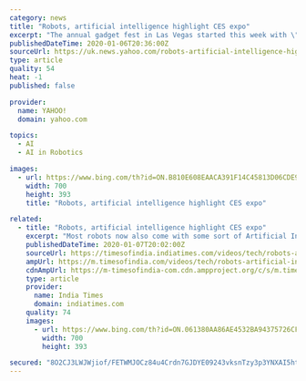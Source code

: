 ```yaml
---
category: news
title: "Robots, artificial intelligence highlight CES expo"
excerpt: "The annual gadget fest in Las Vegas started this week with \"CES Unveiled,\" an event highlighted by several new robotic and artificial intelligence technology, including one that acts as a pet. (Jan. 6)"
publishedDateTime: 2020-01-06T20:36:00Z
sourceUrl: https://uk.news.yahoo.com/robots-artificial-intelligence-highlight-ces-201446850.html
type: article
quality: 54
heat: -1
published: false

provider:
  name: YAHOO!
  domain: yahoo.com

topics:
  - AI
  - AI in Robotics

images:
  - url: https://www.bing.com/th?id=ON.B810E608EAACA391F14C45813D06CDE9
    width: 700
    height: 393
    title: "Robots, artificial intelligence highlight CES expo"

related:
  - title: "Robots, artificial intelligence highlight CES expo"
    excerpt: "Most robots now also come with some sort of Artificial Intelligence function, like the ability to answer questions and hold a basic conversation. But AI can also be found in other devices ..."
    publishedDateTime: 2020-01-07T20:02:00Z
    sourceUrl: https://timesofindia.indiatimes.com/videos/tech/robots-artificial-intelligence-highlight-ces-expo/videoshow/73152741.cms
    ampUrl: https://m.timesofindia.com/videos/tech/robots-artificial-intelligence-highlight-ces-expo/amp_videoshow/73152741.cms
    cdnAmpUrl: https://m-timesofindia-com.cdn.ampproject.org/c/s/m.timesofindia.com/videos/tech/robots-artificial-intelligence-highlight-ces-expo/amp_videoshow/73152741.cms
    type: article
    provider:
      name: India Times
      domain: indiatimes.com
    quality: 74
    images:
      - url: https://www.bing.com/th?id=ON.061380AA86AE4532BA94375726CF5D3A
        width: 700
        height: 393

secured: "8O2CJ3LWJWjiof/FETWMJOCz84u4Crdn7GJDYE09243vksnTzy3p3YNXAI5htVMZswq7isjH73wzUFhyIMzSEgzbj7XcHboZcHnksaZs+G88AFUjshGyZXA/EUL5TBxdSDMsS1nNmr3JkDplGDOEtVCgdUKvHcjGSOWBoJ+gvgr7dvOUMqDQLOTegbuvcHExSuXxM02qWBPDC9+VMlmSlZp70FFjQpldqvN2EXzTgcZGROQfGR6/PbljrJrZzSEd7jb9cUsgjTQWIa45XYJCOg==;AZJu38FtdXqbLgp7iV9CdQ=="
---
```


